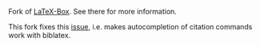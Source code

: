 Fork of [LaTeX-Box](https://github.com/LaTeX-Box-Team/LaTeX-Box).
See there for more information.

This fork fixes this [issue](https://github.com/LaTeX-Box-Team/LaTeX-Box/issues/9), 
i.e. makes autocompletion of citation commands work with biblatex.
